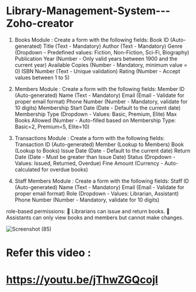 # Library-Management-System---Zoho-creator

1.	Books Module :
  Create a form with the following fields: 
      Book ID (Auto-generated)
      Title (Text - Mandatory)
      Author (Text - Mandatory)
      Genre (Dropdown - Predefined values: Fiction, Non-Fiction, Sci-Fi, Biography)
      Publication Year (Number - Only valid years between 1900 and the current year)
      Available Copies (Number - Mandatory, minimum value = 0)
      ISBN Number (Text - Unique validation)
      Rating (Number - Accept values between 1 to 5)



2.  Members Module  :
   Create a form with the following fields: 
      Member ID (Auto-generated)
      Name (Text - Mandatory)
      Email (Email - Validate for proper email format)
      Phone Number (Number - Mandatory, validate for 10 digits)
      Membership Start Date (Date - Default to the current date)
      Membership Type (Dropdown - Values: Basic, Premium, Elite)
      Max Books Allowed (Number - Auto-filled based on Membership Type: Basic=2, Premium=5, Elite=10)



3.	Transactions Module  :
	Create a form with the following fields: 
      Transaction ID (Auto-generated)
      Member (Lookup to Members)
      Book (Lookup to Books)
      Issue Date (Date - Default to the current date)
      Return Date (Date - Must be greater than Issue Date)
      Status (Dropdown - Values: Issued, Returned, Overdue)
      Fine Amount (Currency - Auto-calculated for overdue books)

   
4.	Staff Members Module  :
  Create a form with the following fields: 
      Staff ID (Auto-generated)
      Name (Text - Mandatory)
      Email (Email - Validate for proper email format)
      Role (Dropdown - Values: Librarian, Assistant)
      Phone Number (Number - Mandatory, validate for 10 digits)

   
role-based permissions: 
	Librarians can issue and return books.
	Assistants can only view books and members but cannot make changes.



![Screenshot (85)](https://github.com/user-attachments/assets/818973ac-6eb6-41b1-b34c-600ca7466353)


# Refer this video :
# https://youtu.be/jThwZGQcojI
